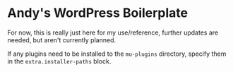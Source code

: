 # Andy's WordPress Boilerplate

For now, this is really just here for my use/reference, further updates are needed, but aren't currently planned.

If any plugins need to be installed to the `mu-plugins` directory, specify them in the `extra.installer-paths` block. 
